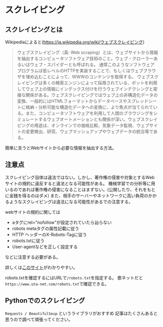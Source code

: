 # スクレイピング
## スクレイピングとは
Wikipediaによると(https://ja.wikipedia.org/wiki/ウェブスクレイピング)
> ウェブスクレイピング（英: Web scraping）とは、ウェブサイトから情報を抽出するコンピュータソフトウェア技術のこと。ウェブ・クローラーあるいはウェブ・スパイダーとも呼ばれる。 通常このようなソフトウェアプログラムは低レベルのHTTPを実装することで、もしくはウェブブラウザを埋め込むことによって、WWWのコンテンツを取得する。
ウェブスクレイピングは多くの検索エンジンによって採用されている、ボットを利用してウェブ上の情報にインデックス付けを行うウェブインデクシングと密接な関係がある。ウェブスクレイピングではウェブ上の非構造化データの変換、一般的にはHTMLフォーマットからデータベースやスプレッドシートに格納・分析可能な構造化データへの変換に、より焦点が当てられている。また、コンピュータソフトウェアを利用して人間のブラウジングをシミュレートするウェブオートメーションとも関係が深い。ウェブスクレイピングの用途は、オンラインでの価格比較、気象データ監視、ウェブサイトの変更検出、研究、ウェブマッシュアップやウェブデータの統合等である。


簡単に言うとWebサイトから必要な情報を抽出する方法。

## 注意点
スクレイピング自体は違法ではない。しかし、著作権の侵害や対象とするWebサイトの規約に違反すると違法となる可能性がある。
機械学習での分析等に用いるのであれば著作権の侵害になることはまずない。(公開したり、それをもとに金銭を得るのはダメ)
また、相手のサーバーやネットワークに高い負荷のかかるようなスクレイピングは違法になる可能性があるでの注意する。

webサイトの規約に関しては
- aタグにrel="nofollow"が設定されていたら辿らない
- robots metaタグの属性記載に従う
- HTTP ヘッダーのX-Robots-Tagに従う
- robots.txtに従う
- User-agentなどを正しく設定する

などに注意する必要がある。

詳しくは[このサイト](https://vaaaaaanquish.hatenablog.com/entry/2017/12/01/064227#--Webスクレイピングにおけるルール--
)がわかりやすい。

robots.txtを確認するにはURLで`/robots.txt`を指定する。
歌ネットだと`https://www.uta-net.com/robots.txt`で確認できる。

## Pythonでのスクレイピング
`Requests / BeautifulSoup` というライブラリがおすすめ
記事はたくさんあると思うので調べて頑張ってください。
